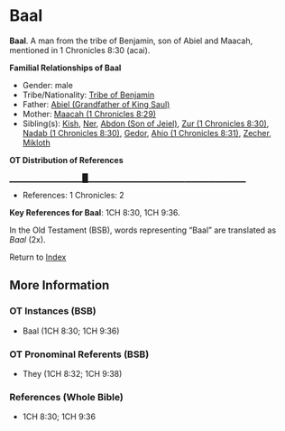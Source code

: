 # Baal
**Baal**. 
A man from the tribe of Benjamin, son of Abiel and Maacah, mentioned in 1 Chronicles 8:30 (acai). 




**Familial Relationships of Baal**


* Gender: male
* Tribe/Nationality: [Tribe of Benjamin](../../../groups/md/acai/Benjamin.md)
* Father: [Abiel (Grandfather of King Saul)](Abiel.2.md)
* Mother: [Maacah (1 Chronicles 8:29)](Maacah.6.md)
* Sibling(s): [Kish](Kish.md), [Ner](Ner.2.md), [Abdon (Son of Jeiel)](Abdon.3.md), [Zur (1 Chronicles 8:30)](Zur.3.md), [Nadab (1 Chronicles 8:30)](Nadab.4.md), [Gedor](Gedor.md), [Ahio (1 Chronicles 8:31)](Ahio.3.md), [Zecher](Zecher.md), [Mikloth](Mikloth.md)


**OT Distribution of References**

▁▁▁▁▁▁▁▁▁▁▁▁█▁▁▁▁▁▁▁▁▁▁▁▁▁▁▁▁▁▁▁▁▁▁▁▁▁▁
* References: 1 Chronicles: 2



**Key References for Baal**: 
1CH 8:30, 1CH 9:36. 


In the Old Testament (BSB), words representing “Baal” are translated as 
*Baal* (2x). 




Return to [Index](00-Index.md)

## More Information

### OT Instances (BSB)

* Baal (1CH 8:30; 1CH 9:36)



### OT Pronominal Referents (BSB)

* They (1CH 8:32; 1CH 9:38)



### References (Whole Bible)

* 1CH 8:30; 1CH 9:36



